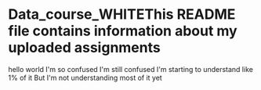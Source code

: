 # Data_course_WHITEThis README file contains information about my uploaded assignments
hello world
I'm so confused
I'm still confused
I'm starting to understand like 1% of it
But I'm not understanding most of it yet
